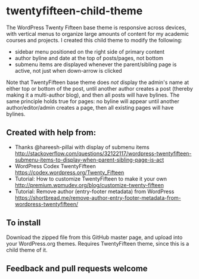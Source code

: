 # twentyfifteen-child-theme
The WordPress Twenty Fifteen base theme is responsive across devices, with vertical menus to organize large amounts of content for my academic courses and projects. I created this child theme to modify the following:

- sidebar menu positioned on the right side of primary content
- author byline and date at the top of posts/pages, not bottom
- submenu items are displayed whenever the parent/sibling page is active, not just when down-arrow is clicked

Note that TwentyFifteen base theme does *not* display the admin's name at either top or bottom of the post, until another author creates a post (thereby making it a multi-author blog), and then all posts will have bylines. The same principle holds true for pages: no byline will appear until another author/editor/admin creates a page, then all existing pages will have bylines.

## Created with help from:

- Thanks @hareesh-pillai with display of submenu items http://stackoverflow.com/questions/32122117/wordpress-twentyfifteen-submenu-items-to-display-when-parent-sibling-page-is-act
- WordPress Codex TwentyFifteen https://codex.wordpress.org/Twenty_Fifteen
- Tutorial: How to customize TwentyFifteen to make it your own http://premium.wpmudev.org/blog/customize-twenty-fifteen
- Tutorial: Remove author (entry-footer metadata) from WordPress https://shortbread.me/remove-author-entry-footer-metadata-from-wordpress-twentyfifteen/

## To install
Download the zipped file from this GitHub master page, and upload into your WordPress.org themes. Requires TwentyFifteen theme, since this is a child theme of it.

## Feedback and pull requests welcome
